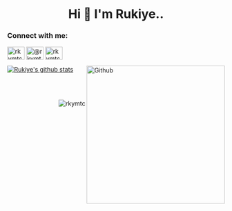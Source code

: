 

<h1 align="center"> Hi 👋 I'm Rukiye.. </h1>

<h3 align="left">Connect with me:</h3>
<p align="left">
<a href="https://linkedin.com/in/rkymtc" target="blank"><img align="center" src="https://raw.githubusercontent.com/rahuldkjain/github-profile-readme-generator/master/src/images/icons/Social/linked-in-alt.svg" alt="rkymtc" height="30" width="40" /></a>
<a href="https://medium.com/@rkymtc" target="blank"><img align="center" src="https://raw.githubusercontent.com/rahuldkjain/github-profile-readme-generator/master/src/images/icons/Social/medium.svg" alt="@rkymtc" height="30" width="40" /></a>
<a href="https://www.hackerrank.com/rkymtc" target="blank"><img align="center" src="https://raw.githubusercontent.com/rahuldkjain/github-profile-readme-generator/master/src/images/icons/Social/hackerrank.svg" alt="rkymtc" height="30" width="40" /></a></p>



[![Rukiye's github stats](https://github-readme-stats.vercel.app/api?username=rkymtc&count_private=true&show_icons=true&theme=radical&hide_rank=false)](https://github.com/rkymtc/github-readme-stats)
<img width="320" align="right" alt="Github" src="https://media3.giphy.com/media/L1R1tvI9svkIWwpVYr/giphy.gif?cid=ecf05e47ojyngur18gr5uaq7dt4ll622n3ddgq3uk2hdx80m&rid=giphy.gif&ct=g" />
<p></p>
<br></br>
<p align="right"> <img src="https://komarev.com/ghpvc/?username=rkymtc&label=Profile%20views&color=0e75b6&style=flat" alt="rkymtc" /> </p>
